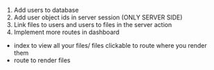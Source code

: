1. Add users to database
2. Add user object ids in server session (ONLY SERVER SIDE)
3. Link files to users and users to files in the server action
4. Implement more routes in dashboard
  * index to view all your files/ files clickable to route where you render them
  * route to render files